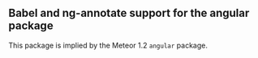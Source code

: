 ## Babel and ng-annotate support for the angular package

This package is implied by the Meteor 1.2 `angular` package. 
